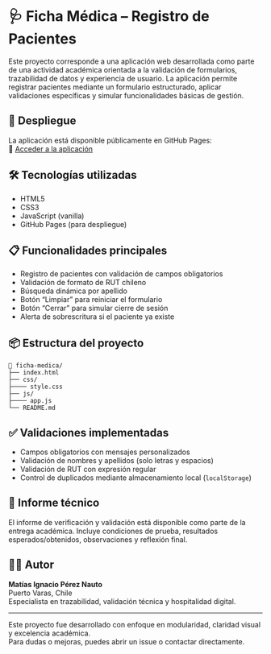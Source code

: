 # 🩺 Ficha Médica – Registro de Pacientes

Este proyecto corresponde a una aplicación web desarrollada como parte de una actividad académica orientada a la validación de formularios, trazabilidad de datos y experiencia de usuario. La aplicación permite registrar pacientes mediante un formulario estructurado, aplicar validaciones específicas y simular funcionalidades básicas de gestión.

## 🚀 Despliegue

La aplicación está disponible públicamente en GitHub Pages:  
🔗 [Acceder a la aplicación](https://aiep-folder.github.io/ficha-medica/)

## 🛠️ Tecnologías utilizadas

- HTML5  
- CSS3  
- JavaScript (vanilla)  
- GitHub Pages (para despliegue)

## 📋 Funcionalidades principales

- Registro de pacientes con validación de campos obligatorios
- Validación de formato de RUT chileno
- Búsqueda dinámica por apellido
- Botón “Limpiar” para reiniciar el formulario
- Botón “Cerrar” para simular cierre de sesión
- Alerta de sobrescritura si el paciente ya existe

## 📦 Estructura del proyecto

```
📁 ficha-medica/
├── index.html
├── css/
├──── style.css
├── js/
├──── app.js
└── README.md
```

## ✅ Validaciones implementadas

- Campos obligatorios con mensajes personalizados
- Validación de nombres y apellidos (solo letras y espacios)
- Validación de RUT con expresión regular
- Control de duplicados mediante almacenamiento local (`localStorage`)

## 📄 Informe técnico

El informe de verificación y validación está disponible como parte de la entrega académica. Incluye condiciones de prueba, resultados esperados/obtenidos, observaciones y reflexión final.

## 👨‍💻 Autor

**Matías Ignacio Pérez Nauto**  
Puerto Varas, Chile  
Especialista en trazabilidad, validación técnica y hospitalidad digital.

---

Este proyecto fue desarrollado con enfoque en modularidad, claridad visual y excelencia académica.  
Para dudas o mejoras, puedes abrir un issue o contactar directamente.